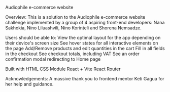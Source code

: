 Audiophile e-commerce website

Overview:
This is a solution to the Audiophile e-commerce website challenge implemented by a group of 4 aspiring front-end developers: Nana Sakhokia, Nino Liluashvili, Nino Korinteli and Shorena Nemsadze.

Users should be able to:
View the optimal layout for the app depending on their device's screen size
See hover states for all interactive elements on the page
Add/Remove products and edit quantities in the cart
Fill in all fields in the checkout
See checkout totals, including VAT
See an order confirmation modal redirecting to Home page

Built with
HTML
CSS Module
React + Vite
React Router

Acknowledgements:
A massive thank you to frontend mentor Keti Gagua for her help and guidance.
